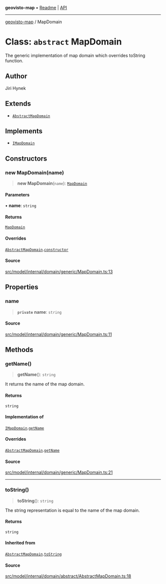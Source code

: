 **geovisto-map** • [Readme](../README.md) \| [API](../globals.md)

***

[geovisto-map](../README.md) / MapDomain

# Class: `abstract` MapDomain

The generic implementation of map domain which overrides toString function.

## Author

Jiri Hynek

## Extends

- [`AbstractMapDomain`](AbstractMapDomain.md)

## Implements

- [`IMapDomain`](../interfaces/IMapDomain.md)

## Constructors

### new MapDomain(name)

> **new MapDomain**(`name`): [`MapDomain`](MapDomain.md)

#### Parameters

• **name**: `string`

#### Returns

[`MapDomain`](MapDomain.md)

#### Overrides

[`AbstractMapDomain`](AbstractMapDomain.md).[`constructor`](AbstractMapDomain.md#constructors)

#### Source

[src/model/internal/domain/generic/MapDomain.ts:13](https://github.com/geovisto/geovisto-map/blob/e22d774889dbc28cc1ec62933ecf6bab6690f172/src/model/internal/domain/generic/MapDomain.ts#L13)

## Properties

### name

> **`private`** **name**: `string`

#### Source

[src/model/internal/domain/generic/MapDomain.ts:11](https://github.com/geovisto/geovisto-map/blob/e22d774889dbc28cc1ec62933ecf6bab6690f172/src/model/internal/domain/generic/MapDomain.ts#L11)

## Methods

### getName()

> **getName**(): `string`

It returns the name of the map domain.

#### Returns

`string`

#### Implementation of

[`IMapDomain`](../interfaces/IMapDomain.md).[`getName`](../interfaces/IMapDomain.md#getname)

#### Overrides

[`AbstractMapDomain`](AbstractMapDomain.md).[`getName`](AbstractMapDomain.md#getname)

#### Source

[src/model/internal/domain/generic/MapDomain.ts:21](https://github.com/geovisto/geovisto-map/blob/e22d774889dbc28cc1ec62933ecf6bab6690f172/src/model/internal/domain/generic/MapDomain.ts#L21)

***

### toString()

> **toString**(): `string`

The string representation is equal to the name of the map domain.

#### Returns

`string`

#### Inherited from

[`AbstractMapDomain`](AbstractMapDomain.md).[`toString`](AbstractMapDomain.md#tostring)

#### Source

[src/model/internal/domain/abstract/AbstractMapDomain.ts:18](https://github.com/geovisto/geovisto-map/blob/e22d774889dbc28cc1ec62933ecf6bab6690f172/src/model/internal/domain/abstract/AbstractMapDomain.ts#L18)
